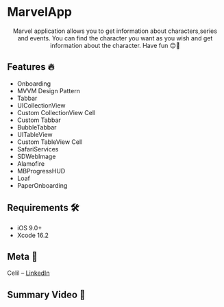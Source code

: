 # MarvelApp
<p align="center">
    Marvel application allows you to get information about characters,series and events. You can find the character you want as you wish and get information about the character. Have fun 😊🎉
    </p>
    
## Features 🔥

- Onboarding
- MVVM Design Pattern
- Tabbar
- UICollectionView
- Custom CollectionView Cell
- Custom Tabbar
- BubbleTabbar
- UITableView
- Custom TableView Cell
- SafariServices
- SDWebImage
- Alamofire
- MBProgressHUD
- Loaf
- PaperOnboarding

## Requirements 🛠️

- iOS 9.0+
- Xcode 16.2

## Meta 🏁

Celil – [LinkedIn](https://www.linkedin.com/in/memduh-celil-aydın-444b64216/)

## Summary Video 👾  


